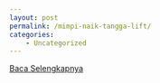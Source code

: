 ```yaml
---
layout: post
permalink: /mimpi-naik-tangga-lift/
categories:
    - Uncategorized
---
```


[Baca Selengkapnya](/08)
